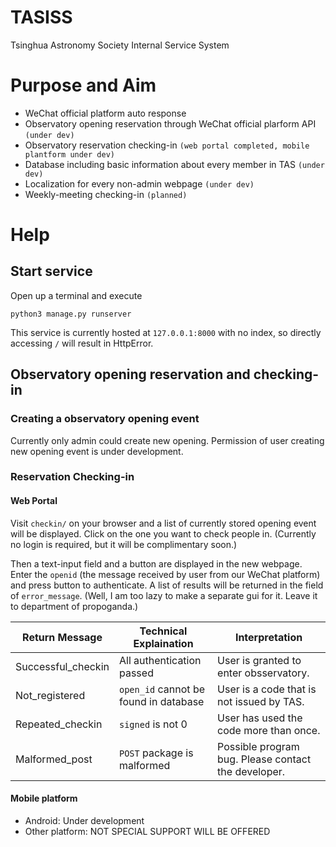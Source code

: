 # TASISS
Tsinghua Astronomy Society Internal Service System

# Purpose and Aim
* WeChat official platform auto response
* Observatory opening reservation through WeChat official plarform API ```(under dev)```
* Observatory reservation checking-in ```(web portal completed, mobile plantform under dev)```
* Database including basic information about every member in TAS ```(under dev)```
* Localization for every non-admin webpage ```(under dev)```
* Weekly-meeting checking-in ```(planned)```

# Help
## Start service
Open up a terminal and execute
```shell
python3 manage.py runserver
```

This service is currently hosted at ```127.0.0.1:8000``` with no index, so directly accessing ```/``` will result in HttpError.

## Observatory opening reservation and checking-in
### Creating a observatory opening event
Currently only admin could create new opening. Permission of user creating new opening event is under development.

### Reservation Checking-in
#### Web Portal
Visit ```checkin/``` on your browser and a list of currently stored opening event will be displayed. Click on the one you want to check people in. (Currently no login is required, but it will be complimentary soon.)

Then a text-input field and a button are displayed in the new webpage. Enter the ```openid``` (the message received by user from our WeChat platform) and press button to authenticate. A list of results will be returned in the field of ```error_message```. (Well, I am too lazy to make a separate gui for it. Leave it to department of propoganda.)

Return Message | Technical Explaination | Interpretation
---|---|---
Successful_checkin	|	All authentication passed										|	User is granted to enter obsservatory.
Not_registered			|	```open_id``` cannot be found in database		|	User is a code that is not issued by TAS.
Repeated_checkin		|	```signed``` is not 0												|	User has used the code more than once.
Malformed_post			|	```POST``` package is malformed							| Possible program bug. Please contact the developer.

#### Mobile platform
* Android: Under development
* Other platform: NOT SPECIAL SUPPORT WILL BE OFFERED


